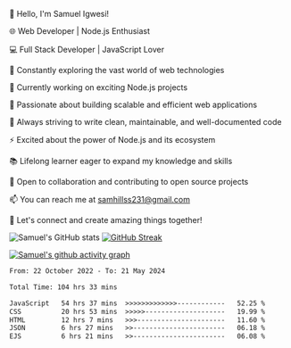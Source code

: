 👋 Hello, I'm Samuel Igwesi!

🌐 Web Developer | Node.js Enthusiast

💻 Full Stack Developer | JavaScript Lover

🚀 Constantly exploring the vast world of web technologies

🔭 Currently working on exciting Node.js projects

🌱 Passionate about building scalable and efficient web applications

🎯 Always striving to write clean, maintainable, and well-documented code

⚡️ Excited about the power of Node.js and its ecosystem

📚 Lifelong learner eager to expand my knowledge and skills

🤝 Open to collaboration and contributing to open source projects

📫 You can reach me at samhillss231@gmail.com

🌟 Let's connect and create amazing things together!



![Samuel's GitHub stats](https://github-readme-stats.vercel.app/api?username=SamuelIgwesi&show_icons=true&theme=radical)
[![GitHub Streak](https://streak-stats.demolab.com/?user=SamuelIgwesi)](https://git.io/streak-stats)

[![Samuel's github activity graph](https://github-readme-activity-graph.vercel.app/graph?username=SamuelIgwesi&theme=dracula)](https://github.com/SamuelIgwesi/github-readme-activity-graph)

<!--START_SECTION:waka-->

```txt
From: 22 October 2022 - To: 21 May 2024

Total Time: 104 hrs 33 mins

JavaScript   54 hrs 37 mins  >>>>>>>>>>>>>------------   52.25 %
CSS          20 hrs 53 mins  >>>>>--------------------   19.99 %
HTML         12 hrs 7 mins   >>>----------------------   11.60 %
JSON         6 hrs 27 mins   >>-----------------------   06.18 %
EJS          6 hrs 21 mins   >>-----------------------   06.08 %
```

<!--END_SECTION:waka-->
